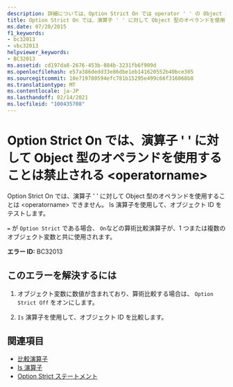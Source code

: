 ```yaml
---
description: 詳細については、Option Strict On では operator ' ' の Object 型のオペランドを許可していません <operatorname>
title: Option Strict On では、演算子 ' ' に対して Object 型のオペランドを使用することは禁止される <operatorname>
ms.date: 07/20/2015
f1_keywords:
- bc32013
- vbc32013
helpviewer_keywords:
- BC32013
ms.assetid: cd197da8-2676-453b-884b-3231fb6f909d
ms.openlocfilehash: e57a386dedd33e86dbe1eb141620552b40bce305
ms.sourcegitcommit: 10e719780594efc781b15295e499c66f316068b8
ms.translationtype: MT
ms.contentlocale: ja-JP
ms.lasthandoff: 02/14/2021
ms.locfileid: "100435708"
---
```

# <a name="option-strict-on-disallows-operands-of-type-object-for-operator-operatorname"></a>Option Strict On では、演算子 ' ' に対して Object 型のオペランドを使用することは禁止される \<operatorname>

Option Strict On では、演算子 ' ' に対して Object 型のオペランドを使用することは \<operatorname> できません。 Is 演算子を使用して、オブジェクト ID をテストします。  
  
 `=` が `Option Strict` である場合、 `On`などの算術比較演算子が、1 つまたは複数のオブジェクト変数と共に使用されます。  
  
 **エラー ID:** BC32013  
  
## <a name="to-correct-this-error"></a>このエラーを解決するには  
  
1. オブジェクト変数に数値が含まれており、算術比較する場合は、 `Option Strict Off` をオンにします。  
  
2. `Is` 演算子を使用して、オブジェクト ID を比較します。  
  
## <a name="see-also"></a>関連項目

- [比較演算子](../language-reference/operators/comparison-operators.md)
- [Is 演算子](../language-reference/operators/is-operator.md)
- [Option Strict ステートメント](../language-reference/statements/option-strict-statement.md)
